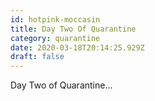 ```yaml
---
id: hotpink-moccasin
title: Day Two Of Quarantine
category: quarantine
date: 2020-03-18T20:14:25.929Z
draft: false
---
```


Day Two of Quarantine...